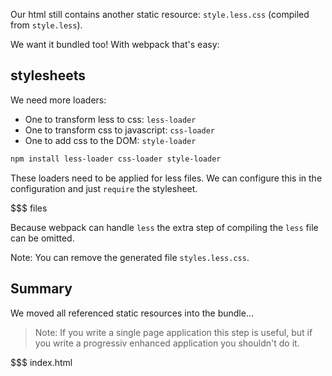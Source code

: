 Our html still contains another static resource: `style.less.css` (compiled from `style.less`).

We want it bundled too! With webpack that's easy:

## stylesheets

We need more loaders:

* One to transform less to css: `less-loader`
* One to transform css to javascript: `css-loader`
* One to add css to the DOM: `style-loader`

``` sh
npm install less-loader css-loader style-loader
```

These loaders need to be applied for less files. We can configure this in the configuration and just `require` the stylesheet.

$$$ files

Because webpack can handle `less` the extra step of compiling the `less` file can be omitted.

Note: You can remove the generated file `styles.less.css`.

## Summary

We moved all referenced static resources into the bundle...

> Note: If you write a single page application this step is useful, but if you write a progressiv enhanced application you shouldn't do it.

$$$ index.html